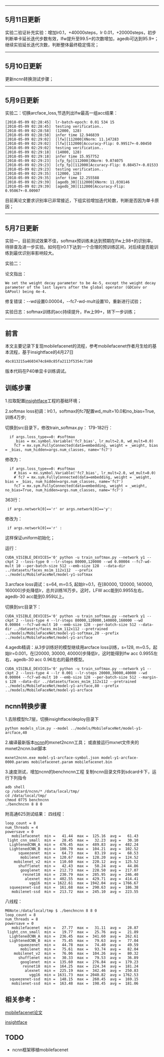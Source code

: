 
---
## 5月11日更新

实验二验证补充实验：增加lr0.1，+40000steps，lr 0.01，+20000steps，初步判断单卡延长迭代步数有效，lfw提升至99.5+的次数增加，agedb可达到95.9+；继续实验延长迭代次数，判断整体最终稳定情况；

---
## 5月10日更新

更新ncnn转换测试步骤；

---
## 5月9日更新
实验二：切换arcface_loss,节选列出lfw最高一组acc结果：

```
[2018-05-09 02:28:45]  lr-batch-epoch: 0.01 534 15
[2018-05-09 02:28:45]  testing verification..
[2018-05-09 02:28:58]  (12000, 128)
[2018-05-09 02:28:58]  infer time 12.946839
[2018-05-09 02:29:02]  [lfw][112000]XNorm: 11.147283
[2018-05-09 02:29:02]  [lfw][112000]Accuracy-Flip: 0.99517+-0.00450
[2018-05-09 02:29:02]  testing verification..
[2018-05-09 02:29:18]  (14000, 128)
[2018-05-09 02:29:18]  infer time 15.957752
[2018-05-09 02:29:23]  [cfp_fp][112000]XNorm: 9.074075
[2018-05-09 02:29:23]  [cfp_fp][112000]Accuracy-Flip: 0.88457+-0.01533
[2018-05-09 02:29:23]  testing verification..
[2018-05-09 02:29:35]  (12000, 128)
[2018-05-09 02:29:35]  infer time 12.255588
[2018-05-09 02:29:39]  [agedb_30][112000]XNorm: 11.038146
[2018-05-09 02:29:39]  [agedb_30][112000]Accuracy-Flip: 0.95067+-0.00907
```

目前离论文要求识别率已非常接近，下组实验增加迭代轮数，判断是否因为单卡原因；


---
## 5月7日更新

实验一，目前测试效果不佳，softmax预训练未达到预期在lfw上98+的识别率，待排查及进一步实验。如何在lr0.1下达到一个合理的预训练区间，对后续是否能训练到最优识别率影响较大。

实验二：

论文指出：
```
We set the weight decay parameter to be 4e-5, except the weight decay 
parameter of the last layers after the global operator (GDConv or GAPool) being 4e-4. 
```

修复错误：--wd设置0.00004，--fc7-wd-mult设置10，重新进行试验；

实验日志：softmax训练的acc持续提升，lfw上99+，转下一步训练；

---

## 前言

本文主要记录下复现mobilefacenet的流程，参考mobilefacenet作者月生给的基本流程，基于insightface的4月27日
```
4bc813215a4603474c840c85fa2113f5354c7180
```
版本代码在P40单显卡训练调试。

## 训练步骤
1.拉取配置[insightface](https://github.com/deepinsight/insightface)工程的基础环境；

2.softmax loss初调：lr0.1，softmax的fc7配置wd_mult=10.0和no_bias=True,训练4万步;

切换到src目录下，修改train_softmax.py：
179-182行：
```
  if args.loss_type==0: #softmax
    _bias = mx.symbol.Variable('fc7_bias', lr_mult=2.0, wd_mult=0.0)
    fc7 = mx.sym.FullyConnected(data=embedding, weight = _weight, bias = _bias, num_hidden=args.num_classes, name='fc7')
```
修改为：

```
  if args.loss_type==0: #softmax
    #_bias = mx.symbol.Variable('fc7_bias', lr_mult=2.0, wd_mult=0.0)
    # fc7 = mx.sym.FullyConnected(data=embedding, weight = _weight, bias = _bias, num_hidden=args.num_classes, name='fc7')
    fc7 = mx.sym.FullyConnected(data=embedding, weight = _weight, no_bias=True, num_hidden=args.num_classes, name='fc7')
```

363行：

```
 if args.network[0]=='r' or args.network[0]=='y':
```
修改为：

```
 if args.network[0]=='r' :
```
这样保证uniform初始化；


运行：
```
CUDA_VISIBLE_DEVICES='0' python -u train_softmax.py --network y1 --ckpt 2 --loss-type 0 --lr-steps 80000,120000 --wd 0.00004 --fc7-wd-mult 10 --per-batch-size 512 --emb-size 128  --data-dir  ../datasets/faces_ms1m_112x112  --prefix ../models/MobileFaceNet/model-y1-softmax
```
 

3.arcface loss调试：s=64, m=0.5, 起始lr=0.1，在[80000, 120000, 140000, 160000]步处降低lr，总共训练16万步。这时，LFW acc能到0.9955左右，agedb-30 acc能到0.959以上。

切换到src目录下：

```
CUDA_VISIBLE_DEVICES='0' python -u train_softmax.py --network y1 --ckpt 2 --loss-type 4 --lr-steps 80000,120000,140000,160000 --wd 0.00004 --fc7-wd-mult 10 --emb-size 128 --per-batch-size 512 --data-dir ../datasets/faces_ms1m_112x112 --pretrained ../models/MobileFaceNet/model-y1-softmax,20 --prefix ../models/MobileFaceNet/model-y1-arcface
```

4.agedb精调：从3步训练好的模型继续用arcface loss训练，s=128, m=0.5，起始lr=0.001，在[20000, 30000, 40000]步降低lr，这时能得到lfw acc 0.9955左右，agedb-30 acc 0.96左右的最终模型。

```
CUDA_VISIBLE_DEVICES='0' python -u train_softmax.py --network y1 --ckpt 2 --loss-type 4 --lr 0.001 --lr-steps 20000,30000,40000 --wd 0.00004 --fc7-wd-mult 10 --emb-size 128 --per-batch-size 512 --margin-s 128 --data-dir ../datasets/faces_ms1m_112x112 --pretrained ../models/MobileFaceNet/model-y1-arcface,80 --prefix ../models/MobileFaceNet/model-y1-arcface
```



## ncnn转换步骤

1.去除模型fc7层，切换insightface/deploy目录下

```
python models_slim.py --model ../models/MobileFaceNet/model-y1-arcface,40
```

2.编译最新版本[ncnn](https://github.com/Tencent/ncnn)的mxnet2ncnn工具；
或直接运行mxnet文件夹的mxnet2ncnn.bat脚本


```
mxnet2ncnn.exe model-y1-arcface-symbol.json model-y1-arcface-0000.params mobilefacenet.param mobilefacenet.bin
```
3.速度测试，增加ncnn的benchncnn工程
复制ncnn目录文件到sdcard卡下，运行下列指令
```
adb shell
cp /sdcard/ncnn/* /data/local/tmp/
cd /data/local/tmp/
chmod 0775 benchncnn
./benchncnn 8 8 0
```
附高通625测试结果：
四线程：
```
loop_count = 8
num_threads = 4
powersave = 0
   mobilefacenet  min =   41.44  max =  125.16  avg =   61.43
 light_cnn_small  min =   28.45  max =   32.23  avg =   30.10
  LightenedCNN_A  min =  476.45  max =  489.83  avg =  482.24
  LightenedCNN_B  min =  100.70  max =  104.21  avg =  102.52
      squeezenet  min =   64.73  max =   83.19  avg =   68.53
       mobilenet  min =  120.67  max =  128.20  avg =  124.52
    mobilenet_v2  min =  110.60  max =  220.12  avg =  125.52
      shufflenet  min =   42.43  max =   50.24  avg =   44.86
       googlenet  min =  212.73  max =  228.50  avg =  217.07
        resnet18  min =  230.79  max =  285.95  avg =  246.40
         alexnet  min =  402.55  max =  429.71  avg =  414.41
           vgg16  min = 1622.61  max = 1942.04  avg = 1766.67
  squeezenet-ssd  min =  161.68  max =  290.63  avg =  186.38
   mobilenet-ssd  min =  213.72  max =  245.10  avg =  223.55

```
八线程：
```
M6Note:/data/local/tmp $ ./benchncnn 8 8 0
loop_count = 8
num_threads = 8
powersave = 0
   mobilefacenet  min =   27.77  max =   31.11  avg =   28.87
 light_cnn_small  min =   19.77  max =   25.76  avg =   21.89
  LightenedCNN_A  min =  236.45  max =  341.60  avg =  262.61
  LightenedCNN_B  min =   75.45  max =   79.63  avg =   77.04
      squeezenet  min =   44.78  max =   74.40  avg =   49.59
       mobilenet  min =   75.61  max =   93.74  avg =   82.04
    mobilenet_v2  min =   76.06  max =  104.26  avg =   80.32
      shufflenet  min =   30.33  max =   79.53  avg =   36.89
       googlenet  min =  135.60  max =  276.84  avg =  179.23
        resnet18  min =  164.25  max =  224.34  avg =  181.24
         alexnet  min =  225.19  max =  342.46  avg =  250.83
           vgg16  min = 1631.73  max = 2040.82  avg = 1762.53
  squeezenet-ssd  min =  148.15  max =  260.45  avg =  169.15
   mobilenet-ssd  min =  163.48  max =  198.45  avg =  181.06

```

## 相关参考：

[mobilefacenet论文](https://arxiv.org/abs/1804.07573)

[insightface](https://github.com/deepinsight/insightface)

## TODO

- ncnn框架移植mobilefacenet